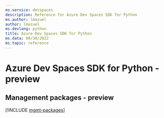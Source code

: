```yaml
---
ms.service: devspaces
description: Reference for Azure Dev Spaces SDK for Python
ms.author: lmazuel
author: lmazuel
ms.devlang: python
title: Azure Dev Spaces SDK for Python
ms.data: 09/30/2022
ms.topic: reference
---
```

# Azure Dev Spaces SDK for Python - preview

## Management packages - preview
[!INCLUDE [mgmt-packages](dev-spaces-mgmt-index.md)]

